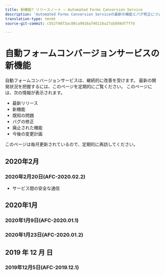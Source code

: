 ```yaml
---
title: 新機能? リリースノート — Automated Forms Conversion Service
description: 'Automated Forms Conversion Serviceの最新の機能とバグ修正について説明します。 '
translation-type: tm+mt
source-git-commit: c552f4073ac88ca9016a746116a27a5898df7f7d

---
```



# 自動フォームコンバージョンサービスの新機能

自動フォームコンバージョンサービスは、継続的に改善を受けます。 最新の開発状況を把握するには、このページを定期的にご覧ください。 このページには、次の情報が表示されます。

* 最新リリース
* 新機能
* 既知の問題
* バグの修正
* 廃止された機能
* 今後の変更計画

このページは毎月更新されているので、定期的に再訪してください。

## 2020年2月

### 2020年2月20日(AFC-2020.02.2)

* サービス間の安全な通信


## 2020年1月

### 2020年1月9日(AFC-2020.01.1)

### 2020年1月23日(AFC-2020.01.2)

## 2019 年 12 月 日

### 2019年12月5日(AFC-2019.12.1)

